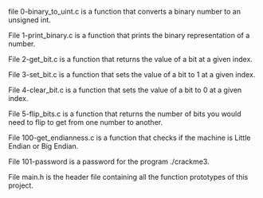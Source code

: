 file 0-binary_to_uint.c is a function that converts a binary number to an unsigned int.



File 1-print_binary.c is a function that prints the binary representation of a number.



File 2-get_bit.c is a function that returns the value of a bit at a given index.



File 3-set_bit.c is a function that sets the value of a bit to 1 at a given index.



File 4-clear_bit.c is a function that sets the value of a bit to 0 at a given index.



File 5-flip_bits.c is a function that returns the number of bits you would need to flip to get from one number to another.



File 100-get_endianness.c is a function that checks if the machine is Little Endian or Big Endian.



File 101-password is a password for the program ./crackme3.



File main.h is the header file containing all the function prototypes of this project.
